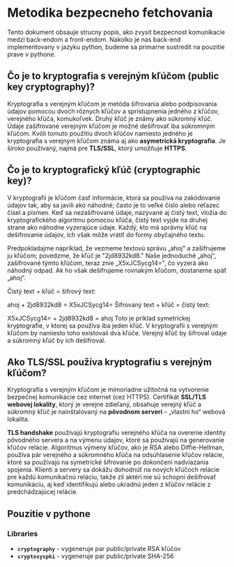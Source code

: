 # Metodika bezpecneho fetchovania

Tento dokument obsauje strucny popis, ako zvysit bezpecnost komunikacie medzi back-endom a front-endom.
Nakolko je nas back-end implementovany v jazyku python, budeme sa primarne sustredit na pouzitie prave v pythone.

## Čo je to kryptografia s verejným kľúčom (public key cryptography)?

Kryptografia s verejným kľúčom je metóda šifrovania alebo podpisovania údajov pomocou dvoch rôznych kľúčov a sprístupnenia jedného z kľúčov, verejného kľúča, komukoľvek. Druhý kľúč je známy ako súkromný kľúč. Údaje zašifrované verejným kľúčom je možné dešifrovať iba súkromným kľúčom. Kvôli tomuto použitiu dvoch kľúčov namiesto jedného je kryptografia s verejným kľúčom známa aj ako **asymetrická kryptografia**. Je široko používaný, najmä pre **TLS/SSL**, ktorý umožňuje **HTTPS**.

## Čo je to kryptografický kľúč (cryptographic key)?

V kryptografii je kľúčom časť informácie, ktorá sa používa na zakódovanie údajov tak, aby sa javili ako náhodné; často je to veľké číslo alebo reťazec čísel a písmen. Keď sa nezašifrované údaje, nazývané aj čistý text, vložia do kryptografického algoritmu pomocou kľúča, čistý text vyjde na druhej strane ako náhodne vyzerajúce údaje. Každý, kto má správny kľúč na dešifrovanie údajov, ich však môže vrátiť do formy obyčajného textu.

Predpokladajme napríklad, že vezmeme textovú správu „ahoj“ a zašifrujeme ju kľúčom; povedzme, že kľúč je "2jd8932kd8." Naše jednoduché „ahoj“, zašifrované týmto kľúčom, teraz znie „X5xJCSycg14=", čo vyzerá ako náhodný odpad. Ak ho však dešifrujeme rovnakým kľúčom, dostaneme späť „ahoj“.

Čistý text + kľúč = šifrový text:

ahoj + 2jd8932kd8 = X5xJCSycg14=
Šifrovaný text + kľúč = čistý text:

X5xJCSycg14= + 2jd8932kd8 = ahoj
Toto je príklad symetrickej kryptografie, v ktorej sa používa iba jeden kľúč. V kryptografii s verejným kľúčom by namiesto toho existovali dva kľúče. Verejný kľúč by šifroval údaje a súkromný kľúč by ich dešifroval.

## Ako TLS/SSL používa kryptografiu s verejným kľúčom?

Kryptografia s verejným kľúčom je mimoriadne užitočná na vytvorenie bezpečnej komunikácie cez internet (cez HTTPS). Certifikát **SSL/TLS webovej lokality**, ktorý je verejne zdieľaný, obsahuje verejný kľúč a súkromný kľúč je nainštalovaný na **pôvodnom serveri** – „vlastní ho“ webová lokalita.

**TLS handshake** používajú kryptografiu verejného kľúča na overenie identity pôvodného servera a na výmenu údajov, ktoré sa používajú na generovanie kľúčov relácie. Algoritmus výmeny kľúčov, ako je RSA alebo Diffie-Hellman, používa pár verejného a súkromného kľúča na odsúhlasenie kľúčov relácie, ktoré sa používajú na symetrické šifrovanie po dokončení nadviazania spojenia. Klienti a servery sa dokážu dohodnúť na nových kľúčoch relácie pre každú komunikačnú reláciu, takže zlí aktéri nie sú schopní dešifrovať komunikáciu, aj keď identifikujú alebo ukradnú jeden z kľúčov relácie z predchádzajúcej relácie.

## Pouzitie v pythone

### Libraries

- **`cryptography`** - vygeneruje par public/private RSA kľúčov
- **`cryptosyspki`** - vygeneruje par public/private SHA-256